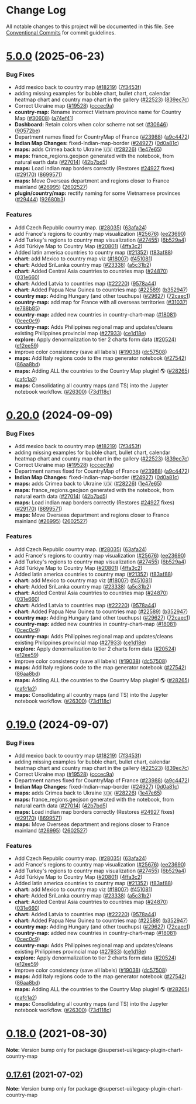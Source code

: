 # Change Log

All notable changes to this project will be documented in this file.
See [Conventional Commits](https://conventionalcommits.org) for commit guidelines.

# [5.0.0](https://github.com/apache/superset/compare/v2021.41.0...v5.0.0) (2025-06-23)

### Bug Fixes

- Add mexico back to country map ([#18219](https://github.com/apache/superset/issues/18219)) ([7f3453f](https://github.com/apache/superset/commit/7f3453f3ea4d5185c3a5f2c1d8738f474817600f))
- adding missing examples for bubble chart, bullet chart, calendar heatmap chart and country map chart in the gallery ([#22523](https://github.com/apache/superset/issues/22523)) ([839ec7c](https://github.com/apache/superset/commit/839ec7ceacc66c65928fd0ddead2b014db3d5563))
- Correct Ukraine map ([#19528](https://github.com/apache/superset/issues/19528)) ([cccec9a](https://github.com/apache/superset/commit/cccec9a6ab8eadea2ecaac6ee2094c8eb7d6b1f4))
- **country-map:** Rename incorrect Vietnam province name for Country Map ([#30608](https://github.com/apache/superset/issues/30608)) ([a74ef41](https://github.com/apache/superset/commit/a74ef412fbaa26a268b31a488da9bfb7b44ac6e0))
- **Dashboard:** Retain colors when color scheme not set ([#30646](https://github.com/apache/superset/issues/30646)) ([90572be](https://github.com/apache/superset/commit/90572be95adf3f2a92e53d0af53027d1d0ad0530))
- Department names fixed for CountryMap of France ([#23988](https://github.com/apache/superset/issues/23988)) ([a9c4472](https://github.com/apache/superset/commit/a9c4472d25f6c77bbd89c0c56802fd9c9335610c))
- **Indian Map Changes:** fixed-Indian-map-border ([#24927](https://github.com/apache/superset/issues/24927)) ([0d0a81c](https://github.com/apache/superset/commit/0d0a81c0d2a3efcfa92c7a1ac441760d5a4bc8ff))
- **maps:** adds Crimea back to Ukraine 🇺🇦 ([#28226](https://github.com/apache/superset/issues/28226)) ([1e47e65](https://github.com/apache/superset/commit/1e47e65ac504ce58c58377378b333bdccbe1919c))
- **maps:** france_regions.geojson generated with the notebook, from natural earth data ([#27014](https://github.com/apache/superset/issues/27014)) ([42b7bd5](https://github.com/apache/superset/commit/42b7bd5c03146bd2ee5564c8f61058505c88169c))
- **maps:** Load indian map borders correctly (Restores [#24927](https://github.com/apache/superset/issues/24927) fixes) ([#29170](https://github.com/apache/superset/issues/29170)) ([8699571](https://github.com/apache/superset/commit/8699571654965a7975a44e6ddf8e7a9c9e69bacc))
- **maps:** Move Overseas department and regions closer to France mainland ([#26995](https://github.com/apache/superset/issues/26995)) ([2602527](https://github.com/apache/superset/commit/26025274a1ad7d3cb5842377a490555f984be695))
- **plugin/country/map:** rectify naming for some Vietnamese provinces ([#29444](https://github.com/apache/superset/issues/29444)) ([92680b3](https://github.com/apache/superset/commit/92680b3fe477bbe3175210243d660a1054e7e853))

### Features

- Add Czech Republic country map. ([#28035](https://github.com/apache/superset/issues/28035)) ([63afa24](https://github.com/apache/superset/commit/63afa24c115ef29d623d2acf4f3ec6786466e33c))
- add France's regions to country map visualization ([#25676](https://github.com/apache/superset/issues/25676)) ([ee23690](https://github.com/apache/superset/commit/ee2369019694c55111bf4030e808cf6fd1fbf315))
- Add Turkey's regions to country map visualization ([#27455](https://github.com/apache/superset/issues/27455)) ([6b529a4](https://github.com/apache/superset/commit/6b529a4b68f26ec0f38926d78057473de3ed2648))
- Add Türkiye Map to Country Map ([#20801](https://github.com/apache/superset/issues/20801)) ([4ffa3c2](https://github.com/apache/superset/commit/4ffa3c22d17b189a384f43a0e352b137900b10bc))
- Added latin america countries to country map ([#21352](https://github.com/apache/superset/issues/21352)) ([f83af88](https://github.com/apache/superset/commit/f83af88fc7922774b4c1a7792f0602edcb80763d))
- **chart:** add Mexico to country map viz ([#18007](https://github.com/apache/superset/issues/18007)) ([f451081](https://github.com/apache/superset/commit/f45108116673d5810c238bb911058dc8ed05b75a))
- **chart:** Added SriLanka country map ([#23338](https://github.com/apache/superset/issues/23338)) ([a5c31b2](https://github.com/apache/superset/commit/a5c31b2426e21fc99afed5bde4151456144496af))
- **chart:** Added Central Asia countries to countries map ([#24870](https://github.com/apache/superset/issues/24870)) ([031e660](https://github.com/apache/superset/commit/031e6605068e45ae6e64a03f090831b7f227bf0b))
- **chart:** Added Latvia to countries map ([#22220](https://github.com/apache/superset/issues/22220)) ([9578a44](https://github.com/apache/superset/commit/9578a443ef713f01f4cc9cd3a8616b819a7a7a65))
- **chart:** Added Papua New Guinea to countries map ([#22589](https://github.com/apache/superset/issues/22589)) ([b352947](https://github.com/apache/superset/commit/b3529479ab39fcc273189bf4db4a0f1fd8b1cc0c))
- **country map:** Adding Hungary (and other touchups) ([#29627](https://github.com/apache/superset/issues/29627)) ([72caec1](https://github.com/apache/superset/commit/72caec10fe7fe192bdd37e5435f3eef6b41ef0b5))
- **country-map:** add map for France with all overseas territories ([#31037](https://github.com/apache/superset/issues/31037)) ([e788b85](https://github.com/apache/superset/commit/e788b858d07a8ddefeaa6933814dc025de9ed210))
- **country-map:** added new countries in country-chart-map ([#18081](https://github.com/apache/superset/issues/18081)) ([0cec0c9](https://github.com/apache/superset/commit/0cec0c9a68c9489c54bea8d10ea7b28c1729e2dc))
- **country-map:** Adds Philippines regional map and updates/cleans existing Philippines provincial map ([#27933](https://github.com/apache/superset/issues/27933)) ([ce1d18e](https://github.com/apache/superset/commit/ce1d18e5341b37769e2f73ec0e37c9c5782c5855))
- **explore:** Apply denormalization to tier 2 charts form data ([#20524](https://github.com/apache/superset/issues/20524)) ([e12ee59](https://github.com/apache/superset/commit/e12ee59b13822241dca8d8015f1222c477edd4f3))
- improve color consistency (save all labels) ([#19038](https://github.com/apache/superset/issues/19038)) ([dc57508](https://github.com/apache/superset/commit/dc575080d7e43d40b1734bb8f44fdc291cb95b11))
- **maps:** Add Italy regions code to the map generator notebook ([#27542](https://github.com/apache/superset/issues/27542)) ([86aa8bd](https://github.com/apache/superset/commit/86aa8bde8bcbf2461aede3025f8e2f15d8763546))
- **maps:** Adding ALL the countries to the Country Map plugin! 🌎 ([#28265](https://github.com/apache/superset/issues/28265)) ([cafc1a2](https://github.com/apache/superset/commit/cafc1a2c13eef303480beb8c68ec02b79dea31a9))
- **maps:** Consolidating all country maps (and TS) into the Jupyter notebook workflow. ([#26300](https://github.com/apache/superset/issues/26300)) ([73d118c](https://github.com/apache/superset/commit/73d118c0e2e967621a878ad73578d9d580f88678))

# [0.20.0](https://github.com/apache/superset/compare/v2021.41.0...v0.20.0) (2024-09-09)

### Bug Fixes

- Add mexico back to country map ([#18219](https://github.com/apache/superset/issues/18219)) ([7f3453f](https://github.com/apache/superset/commit/7f3453f3ea4d5185c3a5f2c1d8738f474817600f))
- adding missing examples for bubble chart, bullet chart, calendar heatmap chart and country map chart in the gallery ([#22523](https://github.com/apache/superset/issues/22523)) ([839ec7c](https://github.com/apache/superset/commit/839ec7ceacc66c65928fd0ddead2b014db3d5563))
- Correct Ukraine map ([#19528](https://github.com/apache/superset/issues/19528)) ([cccec9a](https://github.com/apache/superset/commit/cccec9a6ab8eadea2ecaac6ee2094c8eb7d6b1f4))
- Department names fixed for CountryMap of France ([#23988](https://github.com/apache/superset/issues/23988)) ([a9c4472](https://github.com/apache/superset/commit/a9c4472d25f6c77bbd89c0c56802fd9c9335610c))
- **Indian Map Changes:** fixed-Indian-map-border ([#24927](https://github.com/apache/superset/issues/24927)) ([0d0a81c](https://github.com/apache/superset/commit/0d0a81c0d2a3efcfa92c7a1ac441760d5a4bc8ff))
- **maps:** adds Crimea back to Ukraine 🇺🇦 ([#28226](https://github.com/apache/superset/issues/28226)) ([1e47e65](https://github.com/apache/superset/commit/1e47e65ac504ce58c58377378b333bdccbe1919c))
- **maps:** france_regions.geojson generated with the notebook, from natural earth data ([#27014](https://github.com/apache/superset/issues/27014)) ([42b7bd5](https://github.com/apache/superset/commit/42b7bd5c03146bd2ee5564c8f61058505c88169c))
- **maps:** Load indian map borders correctly (Restores [#24927](https://github.com/apache/superset/issues/24927) fixes) ([#29170](https://github.com/apache/superset/issues/29170)) ([8699571](https://github.com/apache/superset/commit/8699571654965a7975a44e6ddf8e7a9c9e69bacc))
- **maps:** Move Overseas department and regions closer to France mainland ([#26995](https://github.com/apache/superset/issues/26995)) ([2602527](https://github.com/apache/superset/commit/26025274a1ad7d3cb5842377a490555f984be695))

### Features

- Add Czech Republic country map. ([#28035](https://github.com/apache/superset/issues/28035)) ([63afa24](https://github.com/apache/superset/commit/63afa24c115ef29d623d2acf4f3ec6786466e33c))
- add France's regions to country map visualization ([#25676](https://github.com/apache/superset/issues/25676)) ([ee23690](https://github.com/apache/superset/commit/ee2369019694c55111bf4030e808cf6fd1fbf315))
- Add Turkey's regions to country map visualization ([#27455](https://github.com/apache/superset/issues/27455)) ([6b529a4](https://github.com/apache/superset/commit/6b529a4b68f26ec0f38926d78057473de3ed2648))
- Add Türkiye Map to Country Map ([#20801](https://github.com/apache/superset/issues/20801)) ([4ffa3c2](https://github.com/apache/superset/commit/4ffa3c22d17b189a384f43a0e352b137900b10bc))
- Added latin america countries to country map ([#21352](https://github.com/apache/superset/issues/21352)) ([f83af88](https://github.com/apache/superset/commit/f83af88fc7922774b4c1a7792f0602edcb80763d))
- **chart:** add Mexico to country map viz ([#18007](https://github.com/apache/superset/issues/18007)) ([f451081](https://github.com/apache/superset/commit/f45108116673d5810c238bb911058dc8ed05b75a))
- **chart:** Added SriLanka country map ([#23338](https://github.com/apache/superset/issues/23338)) ([a5c31b2](https://github.com/apache/superset/commit/a5c31b2426e21fc99afed5bde4151456144496af))
- **chart:** Added Central Asia countries to countries map ([#24870](https://github.com/apache/superset/issues/24870)) ([031e660](https://github.com/apache/superset/commit/031e6605068e45ae6e64a03f090831b7f227bf0b))
- **chart:** Added Latvia to countries map ([#22220](https://github.com/apache/superset/issues/22220)) ([9578a44](https://github.com/apache/superset/commit/9578a443ef713f01f4cc9cd3a8616b819a7a7a65))
- **chart:** Added Papua New Guinea to countries map ([#22589](https://github.com/apache/superset/issues/22589)) ([b352947](https://github.com/apache/superset/commit/b3529479ab39fcc273189bf4db4a0f1fd8b1cc0c))
- **country map:** Adding Hungary (and other touchups) ([#29627](https://github.com/apache/superset/issues/29627)) ([72caec1](https://github.com/apache/superset/commit/72caec10fe7fe192bdd37e5435f3eef6b41ef0b5))
- **country-map:** added new countries in country-chart-map ([#18081](https://github.com/apache/superset/issues/18081)) ([0cec0c9](https://github.com/apache/superset/commit/0cec0c9a68c9489c54bea8d10ea7b28c1729e2dc))
- **country-map:** Adds Philippines regional map and updates/cleans existing Philippines provincial map ([#27933](https://github.com/apache/superset/issues/27933)) ([ce1d18e](https://github.com/apache/superset/commit/ce1d18e5341b37769e2f73ec0e37c9c5782c5855))
- **explore:** Apply denormalization to tier 2 charts form data ([#20524](https://github.com/apache/superset/issues/20524)) ([e12ee59](https://github.com/apache/superset/commit/e12ee59b13822241dca8d8015f1222c477edd4f3))
- improve color consistency (save all labels) ([#19038](https://github.com/apache/superset/issues/19038)) ([dc57508](https://github.com/apache/superset/commit/dc575080d7e43d40b1734bb8f44fdc291cb95b11))
- **maps:** Add Italy regions code to the map generator notebook ([#27542](https://github.com/apache/superset/issues/27542)) ([86aa8bd](https://github.com/apache/superset/commit/86aa8bde8bcbf2461aede3025f8e2f15d8763546))
- **maps:** Adding ALL the countries to the Country Map plugin! 🌎 ([#28265](https://github.com/apache/superset/issues/28265)) ([cafc1a2](https://github.com/apache/superset/commit/cafc1a2c13eef303480beb8c68ec02b79dea31a9))
- **maps:** Consolidating all country maps (and TS) into the Jupyter notebook workflow. ([#26300](https://github.com/apache/superset/issues/26300)) ([73d118c](https://github.com/apache/superset/commit/73d118c0e2e967621a878ad73578d9d580f88678))

# [0.19.0](https://github.com/apache/superset/compare/v2021.41.0...v0.19.0) (2024-09-07)

### Bug Fixes

- Add mexico back to country map ([#18219](https://github.com/apache/superset/issues/18219)) ([7f3453f](https://github.com/apache/superset/commit/7f3453f3ea4d5185c3a5f2c1d8738f474817600f))
- adding missing examples for bubble chart, bullet chart, calendar heatmap chart and country map chart in the gallery ([#22523](https://github.com/apache/superset/issues/22523)) ([839ec7c](https://github.com/apache/superset/commit/839ec7ceacc66c65928fd0ddead2b014db3d5563))
- Correct Ukraine map ([#19528](https://github.com/apache/superset/issues/19528)) ([cccec9a](https://github.com/apache/superset/commit/cccec9a6ab8eadea2ecaac6ee2094c8eb7d6b1f4))
- Department names fixed for CountryMap of France ([#23988](https://github.com/apache/superset/issues/23988)) ([a9c4472](https://github.com/apache/superset/commit/a9c4472d25f6c77bbd89c0c56802fd9c9335610c))
- **Indian Map Changes:** fixed-Indian-map-border ([#24927](https://github.com/apache/superset/issues/24927)) ([0d0a81c](https://github.com/apache/superset/commit/0d0a81c0d2a3efcfa92c7a1ac441760d5a4bc8ff))
- **maps:** adds Crimea back to Ukraine 🇺🇦 ([#28226](https://github.com/apache/superset/issues/28226)) ([1e47e65](https://github.com/apache/superset/commit/1e47e65ac504ce58c58377378b333bdccbe1919c))
- **maps:** france_regions.geojson generated with the notebook, from natural earth data ([#27014](https://github.com/apache/superset/issues/27014)) ([42b7bd5](https://github.com/apache/superset/commit/42b7bd5c03146bd2ee5564c8f61058505c88169c))
- **maps:** Load indian map borders correctly (Restores [#24927](https://github.com/apache/superset/issues/24927) fixes) ([#29170](https://github.com/apache/superset/issues/29170)) ([8699571](https://github.com/apache/superset/commit/8699571654965a7975a44e6ddf8e7a9c9e69bacc))
- **maps:** Move Overseas department and regions closer to France mainland ([#26995](https://github.com/apache/superset/issues/26995)) ([2602527](https://github.com/apache/superset/commit/26025274a1ad7d3cb5842377a490555f984be695))

### Features

- Add Czech Republic country map. ([#28035](https://github.com/apache/superset/issues/28035)) ([63afa24](https://github.com/apache/superset/commit/63afa24c115ef29d623d2acf4f3ec6786466e33c))
- add France's regions to country map visualization ([#25676](https://github.com/apache/superset/issues/25676)) ([ee23690](https://github.com/apache/superset/commit/ee2369019694c55111bf4030e808cf6fd1fbf315))
- Add Turkey's regions to country map visualization ([#27455](https://github.com/apache/superset/issues/27455)) ([6b529a4](https://github.com/apache/superset/commit/6b529a4b68f26ec0f38926d78057473de3ed2648))
- Add Türkiye Map to Country Map ([#20801](https://github.com/apache/superset/issues/20801)) ([4ffa3c2](https://github.com/apache/superset/commit/4ffa3c22d17b189a384f43a0e352b137900b10bc))
- Added latin america countries to country map ([#21352](https://github.com/apache/superset/issues/21352)) ([f83af88](https://github.com/apache/superset/commit/f83af88fc7922774b4c1a7792f0602edcb80763d))
- **chart:** add Mexico to country map viz ([#18007](https://github.com/apache/superset/issues/18007)) ([f451081](https://github.com/apache/superset/commit/f45108116673d5810c238bb911058dc8ed05b75a))
- **chart:** Added SriLanka country map ([#23338](https://github.com/apache/superset/issues/23338)) ([a5c31b2](https://github.com/apache/superset/commit/a5c31b2426e21fc99afed5bde4151456144496af))
- **chart:** Added Central Asia countries to countries map ([#24870](https://github.com/apache/superset/issues/24870)) ([031e660](https://github.com/apache/superset/commit/031e6605068e45ae6e64a03f090831b7f227bf0b))
- **chart:** Added Latvia to countries map ([#22220](https://github.com/apache/superset/issues/22220)) ([9578a44](https://github.com/apache/superset/commit/9578a443ef713f01f4cc9cd3a8616b819a7a7a65))
- **chart:** Added Papua New Guinea to countries map ([#22589](https://github.com/apache/superset/issues/22589)) ([b352947](https://github.com/apache/superset/commit/b3529479ab39fcc273189bf4db4a0f1fd8b1cc0c))
- **country map:** Adding Hungary (and other touchups) ([#29627](https://github.com/apache/superset/issues/29627)) ([72caec1](https://github.com/apache/superset/commit/72caec10fe7fe192bdd37e5435f3eef6b41ef0b5))
- **country-map:** added new countries in country-chart-map ([#18081](https://github.com/apache/superset/issues/18081)) ([0cec0c9](https://github.com/apache/superset/commit/0cec0c9a68c9489c54bea8d10ea7b28c1729e2dc))
- **country-map:** Adds Philippines regional map and updates/cleans existing Philippines provincial map ([#27933](https://github.com/apache/superset/issues/27933)) ([ce1d18e](https://github.com/apache/superset/commit/ce1d18e5341b37769e2f73ec0e37c9c5782c5855))
- **explore:** Apply denormalization to tier 2 charts form data ([#20524](https://github.com/apache/superset/issues/20524)) ([e12ee59](https://github.com/apache/superset/commit/e12ee59b13822241dca8d8015f1222c477edd4f3))
- improve color consistency (save all labels) ([#19038](https://github.com/apache/superset/issues/19038)) ([dc57508](https://github.com/apache/superset/commit/dc575080d7e43d40b1734bb8f44fdc291cb95b11))
- **maps:** Add Italy regions code to the map generator notebook ([#27542](https://github.com/apache/superset/issues/27542)) ([86aa8bd](https://github.com/apache/superset/commit/86aa8bde8bcbf2461aede3025f8e2f15d8763546))
- **maps:** Adding ALL the countries to the Country Map plugin! 🌎 ([#28265](https://github.com/apache/superset/issues/28265)) ([cafc1a2](https://github.com/apache/superset/commit/cafc1a2c13eef303480beb8c68ec02b79dea31a9))
- **maps:** Consolidating all country maps (and TS) into the Jupyter notebook workflow. ([#26300](https://github.com/apache/superset/issues/26300)) ([73d118c](https://github.com/apache/superset/commit/73d118c0e2e967621a878ad73578d9d580f88678))

# [0.18.0](https://github.com/apache-superset/superset-ui/compare/v0.17.87...v0.18.0) (2021-08-30)

**Note:** Version bump only for package @superset-ui/legacy-plugin-chart-country-map

## [0.17.61](https://github.com/apache-superset/superset-ui/compare/v0.17.60...v0.17.61) (2021-07-02)

**Note:** Version bump only for package @superset-ui/legacy-plugin-chart-country-map
